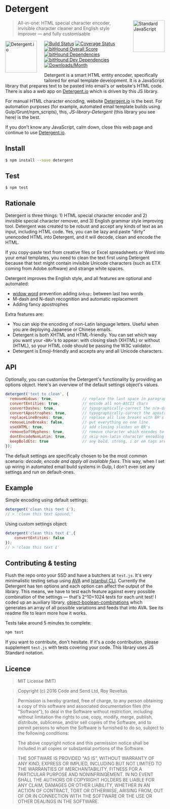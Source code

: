 # Detergent

<a href="https://github.com/feross/standard" style="float: right; padding: 0 0 20px 20px;"><img src="https://cdn.rawgit.com/feross/standard/master/sticker.svg" alt="Standard JavaScript" width="100" align="right"></a>

> All-in-one: HTML special character encoder, invisible character cleaner and English style improver — and fully customisable

<a href="https://detergent.io" style="float: left; padding: 0 20px 20px 0;"><img src="https://detergent.io/images/code-and-send-detergent-io_108x204.gif" alt="Detergent.io" width="100" align="left"></a>

[![Build Status][travis-img]][travis-url]
[![Coverage Status][cov-img]][cov-url]
[![bitHound Overall Score][overall-img]][overall-url]
[![bitHound Dependencies][deps-img]][deps-url]
[![bitHound Dev Dependencies][dev-img]][dev-url]
[![Downloads/Month][downloads-img]][downloads-url]

Detergent is a smart HTML entity encoder, specifically tailored for email template development. It is a JavaScript library that prepares text to be pasted into email's or website's HTML code. There is also a web app on [Detergent.io](http://detergent.io) which is driven by this JS library.

For manual HTML character encoding, website [Detergent.io](https://detergent.io) is the best. For automation purposes (for example, automated email template builds using Gulp/Grunt/npm_scripts), this, _JS-library-Detergent_ (this library you see here) is the best.

If you don't know any JavaScript, calm down, close this web page and continue to use [Detergent.io](https://detergent.io).

## Install

```bash
$ npm install --save detergent
```

## Test

```
$ npm test
```

## Rationale

Detergent is three things: 1) HTML special character encoder and 2) invisible special character remover, and 3) English grammar style improving tool. Detergent was created to be robust and accept any kinds of text as an input, including HTML code. Yes, you can be lazy and paste "dirty" unencoded HTML into Detergent, and it will decode, clean and encode the HTML.

If you copy-paste text from creative files or Excel spreadsheets or Word into your email templates, you need to clean the text first using Detergent because that text might contain invisible Unicode characters (such as ETX coming from Adobe software) and strange white spaces.

Detergent improves the English style, and all features are optional and automated:

* [widow word](https://en.wikipedia.org/wiki/Widows_and_orphans) prevention adding `&nbsp;` between last two words
* M-dash and N-dash recognition and automatic replacement
* Adding fancy apostrophes

Extra features are:

* You can skip the encoding of non-Latin language letters. Useful when you are deploying Japanese or Chinese emails.
* Detergent is both XHTML and HTML-friendly. You can set which way you want your `<BR>`'s to appear: with closing slash (XHTML) or without (HTML), so your HTML code should be passing the W3C validator.
* Detergent is Emoji-friendly and accepts any and all Unicode characters.

## API

Optionally, you can customise the Detergent's functionality by providing an options object. Here's an overview of the default settings object's values.

```js
detergent('text to clean', {
  removeWidows: true,             // replace the last space in paragraph with &nbsp;
  convertEntities: true,          // encode all non-ASCII chars
  convertDashes: true,            // typographically-correct the n/m-dashes
  convertApostrophes: true,       // typographically-correct the apostrophes
  replaceLineBreaks: true,        // replace all line breaks with BR's
  removeLineBreaks: false,        // put everything on one line
  useXHTML: true,                 // add closing slashes on BR's
  removeSoftHyphens: true,        // remove character which encodes to &#173; or &shy;
  dontEncodeNonLatin: true,       // skip non-latin character encoding
  keepBoldEtc: true               // any bold, strong, i or em tags are stripped of attributes and retained
});
```

The default settings are specifically chosen to be the most common scenario: _decode, encode and apply all available fixes_. This way, when I set up wiring in automated email build systems in Gulp, I don't even set any settings and run on default-ones.

## Example

Simple encoding using default settings:

```js
detergent('clean this text £');
// > 'clean this text &pound;'
```

Using custom settings object:

```js
detergent('clean this text £',{
    convertEntities: false
});
// > 'clean this text £'
```

## Contributing & testing

Flush the repo onto your SSD and have a butchers at `test.js`. It's very minimalistic testing setup using [AVA](https://github.com/avajs/ava) and [Istanbul CLI](https://github.com/istanbuljs/nyc). Currently the Detergent has ten options and each option can affect the output of the library. This means, we have to test each feature against every possible combination of the settings — that's 2^10=1024 tests for each unit test! I coded up an auxiliary library, [object-boolean-combinations](https://github.com/revelt/object-boolean-combinations) which generates an array of all possible variations and feeds that into AVA. See its readme file to learn more how it works.

Tests take around 5 minutes to complete:

```bash
npm test
```

If you want to contribute, don't hesitate. If it's a code contribution, please supplement `test.js` with tests covering your code. This library uses JS Standard notation.

## Licence

> MIT License (MIT)

> Copyright (c) 2016 Code and Send Ltd, Roy Reveltas

> Permission is hereby granted, free of charge, to any person obtaining a copy
of this software and associated documentation files (the "Software"), to deal
in the Software without restriction, including without limitation the rights
to use, copy, modify, merge, publish, distribute, sublicense, and/or sell
copies of the Software, and to permit persons to whom the Software is
furnished to do so, subject to the following conditions:

> The above copyright notice and this permission notice shall be included in all
copies or substantial portions of the Software.

> THE SOFTWARE IS PROVIDED "AS IS", WITHOUT WARRANTY OF ANY KIND, EXPRESS OR
IMPLIED, INCLUDING BUT NOT LIMITED TO THE WARRANTIES OF MERCHANTABILITY,
FITNESS FOR A PARTICULAR PURPOSE AND NONINFRINGEMENT. IN NO EVENT SHALL THE
AUTHORS OR COPYRIGHT HOLDERS BE LIABLE FOR ANY CLAIM, DAMAGES OR OTHER
LIABILITY, WHETHER IN AN ACTION OF CONTRACT, TORT OR OTHERWISE, ARISING FROM,
OUT OF OR IN CONNECTION WITH THE SOFTWARE OR THE USE OR OTHER DEALINGS IN THE
SOFTWARE.

[travis-img]: https://travis-ci.org/code-and-send/detergent.svg?branch=master
[travis-url]: https://travis-ci.org/code-and-send/detergent

[cov-img]: https://coveralls.io/repos/github/code-and-send/detergent/badge.svg?branch=master
[cov-url]: https://coveralls.io/github/code-and-send/detergent?branch=master

[overall-img]: https://www.bithound.io/github/code-and-send/detergent/badges/score.svg
[overall-url]: https://www.bithound.io/github/code-and-send/detergent

[deps-img]: https://www.bithound.io/github/code-and-send/detergent/badges/dependencies.svg
[deps-url]: https://www.bithound.io/github/code-and-send/detergent/master/dependencies/npm

[dev-img]: https://www.bithound.io/github/code-and-send/detergent/badges/devDependencies.svg
[dev-url]: https://www.bithound.io/github/code-and-send/detergent/master/dependencies/npm

[downloads-img]: https://img.shields.io/npm/dm/detergent.svg
[downloads-url]: https://www.npmjs.com/package/detergent
